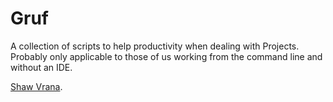 # Gruf 

A collection of scripts to help productivity when dealing with
Projects.  Probably only applicable to those of us working from the
command line and without an IDE.

[Shaw Vrana](http://vranix.com/).
